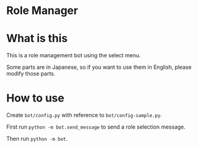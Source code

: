 # Role Manager

# What is this

This is a role management bot using the select menu.

Some parts are in Japanese, so if you want to use them in English, please modify those parts.

# How to use

Create `bot/config.py` with reference to `bot/config-sample.py`.

First run `python -m bot.send_message` to send a role selection message.

Then run `python -m bot`.